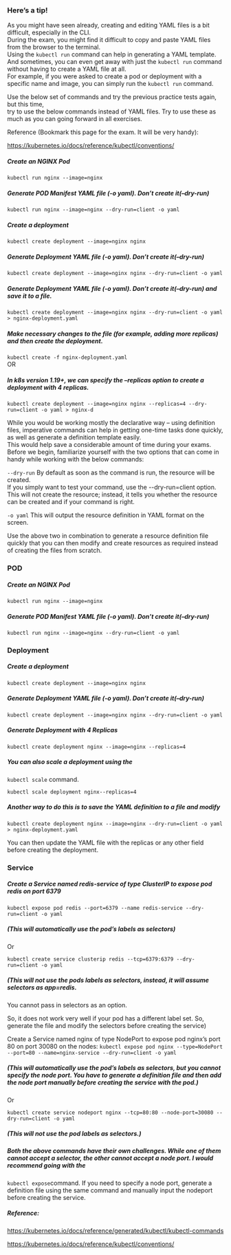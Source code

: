 ### Here’s a tip!

As you might have seen already, creating and editing YAML files is a bit difficult, especially in the CLI. <br>
During the exam, you might find it difficult to copy and paste YAML files from the browser to the terminal. <br>
Using the `kubectl run` command can help in generating a YAML template. <br>
And sometimes, you can even get away with just the `kubectl run` command without having to create a YAML file at all.  <br>
For example, if you were asked to create a pod or deployment with a specific name and image, you can simply run the `kubectl run` command. <br>

Use the below set of commands and try the previous practice tests again, but this time, <br> 
try to use the below commands instead of YAML files. Try to use these as much as you can going forward in all exercises. <br>

Reference (Bookmark this page for the exam. It will be very handy):<br>

https://kubernetes.io/docs/reference/kubectl/conventions/ <br> 

##### Create an NGINX Pod <br>
`kubectl run nginx --image=nginx` <br>

##### Generate POD Manifest YAML file (-o yaml). Don’t create it(–dry-run) <br>
`kubectl run nginx --image=nginx --dry-run=client -o yaml` <br>

##### Create a deployment<br>
`kubectl create deployment --image=nginx nginx` <br>

##### Generate Deployment YAML file (-o yaml). Don’t create it(–dry-run) <br>
`kubectl create deployment --image=nginx nginx --dry-run=client -o yaml` <br>

##### Generate Deployment YAML file (-o yaml). Don’t create it(–dry-run) and save it to a file. <br>
`kubectl create deployment --image=nginx nginx --dry-run=client -o yaml > nginx-deployment.yaml` <br>

##### Make necessary changes to the file (for example, adding more replicas) and then create the deployment. <br>
`kubectl create -f nginx-deployment.yaml` <br>
OR <br>

##### In k8s version 1.19+, we can specify the –replicas option to create a deployment with 4 replicas. <br>
`kubectl create deployment --image=nginx nginx --replicas=4 --dry-run=client -o yaml > nginx-d` <br>


While you would be working mostly the declarative way – using definition files, imperative commands can help in getting one-time tasks done quickly, as well as generate a definition template easily. <br>
This would help save a considerable amount of time during your exams. Before we begin, familiarize yourself with the two options that can come in handy while working with the below commands: <br>

`--dry-run` By default as soon as the command is run, the resource will be created. <br>
If you simply want to test your command, use the --dry-run=client option. This will not create the resource; instead, it tells you whether the resource can be created and if your command is right. <br>

`-o yaml` This will output the resource definition in YAML format on the screen. <br>

Use the above two in combination to generate a resource definition file quickly that you can then modify and create resources as required instead of creating the files from scratch. <br>

### POD
##### Create an NGINX Pod
`kubectl run nginx --image=nginx`

##### Generate POD Manifest YAML file (-o yaml). Don’t create it(–dry-run)
`kubectl run nginx --image=nginx --dry-run=client -o yaml`

### Deployment
##### Create a deployment
`kubectl create deployment --image=nginx nginx`

##### Generate Deployment YAML file (-o yaml). Don’t create it(–dry-run)
`kubectl create deployment --image=nginx nginx --dry-run=client -o yaml`

##### Generate Deployment with 4 Replicas
`kubectl create deployment nginx --image=nginx --replicas=4`

##### You can also scale a deployment using the
`kubectl scale` command.

`kubectl scale deployment nginx--replicas=4`

##### Another way to do this is to save the YAML definition to a file and modify
`kubectl create deployment nginx --image=nginx --dry-run=client -o yaml > nginx-deployment.yaml`

You can then update the YAML file with the replicas or any other field before creating the deployment.

### Service

##### Create a Service named redis-service of type ClusterIP to expose pod redis on port 6379

```kubectl expose pod redis --port=6379 --name redis-service --dry-run=client -o yaml```
##### (This will automatically use the pod’s labels as selectors)

Or

`kubectl create service clusterip redis --tcp=6379:6379 --dry-run=client -o yaml`
##### (This will not use the pods labels as selectors, instead, it will assume selectors as app=redis.

You cannot pass in selectors as an option.

So, it does not work very well if your pod has a different label set. So, generate the file and modify the selectors before creating the service)

Create a Service named nginx of type NodePort to expose pod nginx’s port 80 on port 30080 on the nodes:
`kubectl expose pod nginx --type=NodePort --port=80 --name=nginx-service --dry-run=client -o yaml`

##### (This will automatically use the pod’s labels as selectors, but you cannot specify the node port. You have to generate a definition file and then add the node port manually before creating the service with the pod.)
Or

`kubectl create service nodeport nginx --tcp=80:80 --node-port=30080 --dry-run=client -o yaml`

##### (This will not use the pod labels as selectors.)
##### Both the above commands have their own challenges. While one of them cannot accept a selector, the other cannot accept a node port. I would recommend going with the
`kubectl expose`command. If you need to specify a node port, generate a definition file using the same command and manually input the nodeport before creating the service.

##### Reference:
https://kubernetes.io/docs/reference/generated/kubectl/kubectl-commands

https://kubernetes.io/docs/reference/kubectl/conventions/